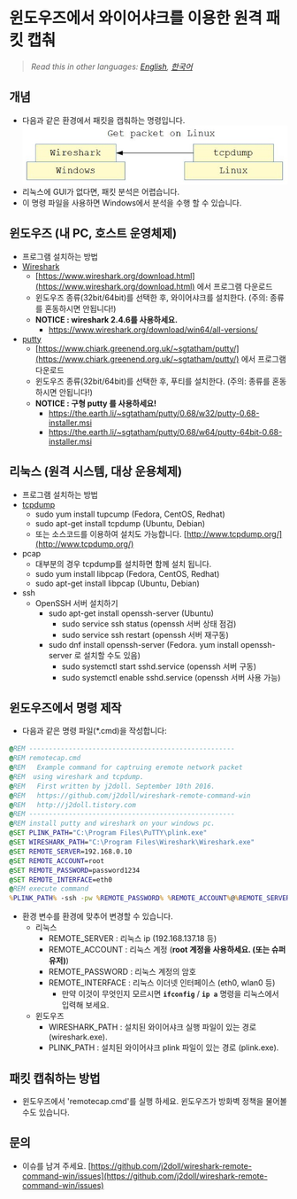 # 윈도우즈에서 와이어샤크를 이용한 원격 패킷 캡춰

> *Read this in other languages: [English](README.md), [한국어](README.ko.md)*

## 개념

- 다음과 같은 환경에서 패킷을 캡춰하는 명령입니다.
![](markdown.data/concept.jpg)
- 리눅스에 GUI가 없다면, 패킷 분석은 어렵습니다.
- 이 명령 파일을 사용하면 Windows에서 분석을 수행 할 수 있습니다.

## 윈도우즈 (내 PC, 호스트 운영체제)

- 프로그램 설치하는 방법
- [Wireshark](https://www.wireshark.org)
  - [https://www.wireshark.org/download.html](https://www.wireshark.org/download.html) 에서 프로그램 다운로드
  - 윈도우즈 종류(32bit/64bit)를 선택한 후, 와이어샤크를 설치한다. (주의: 종류를 혼동하시면 안됩니다!)
  - **NOTICE : wireshark 2.4.6를 사용하세요.**
    - <https://www.wireshark.org/download/win64/all-versions/>
- [putty](https://www.putty.org/)
  - [https://www.chiark.greenend.org.uk/~sgtatham/putty/](https://www.chiark.greenend.org.uk/~sgtatham/putty/) 에서 프로그램 다운로드
  - 윈도우즈 종류(32bit/64bit)를 선택한 후, 푸티를 설치한다. (주의: 종류를 혼동하시면 안됩니다!)
  - **NOTICE : 구형 putty 를 사용하세요!**
    - <https://the.earth.li/~sgtatham/putty/0.68/w32/putty-0.68-installer.msi>
    - <https://the.earth.li/~sgtatham/putty/0.68/w64/putty-64bit-0.68-installer.msi> 

## 리눅스 (원격 시스템, 대상 운용체제)

- 프로그램 설치하는 방법
- [tcpdump](http://www.tcpdump.org/)
  - sudo yum install tupcump (Fedora, CentOS, Redhat)
  - sudo apt-get install tcpdump (Ubuntu, Debian)
  - 또는 소스코드를 이용하여 설치도 가능합니다. [http://www.tcpdump.org/](http://www.tcpdump.org/)
- pcap
  - 대부분의 경우 tcpdump를 설치하면 함께 설치 됩니다.
  - sudo yum install libpcap (Fedora, CentOS, Redhat)
  - sudo apt-get install libpcap (Ubuntu, Debian)
- ssh
  - OpenSSH 서버 설치하기
    - sudo apt-get install openssh-server (Ubuntu)
      - sudo service ssh status (openssh 서버 상태 점검)
      - sudo service ssh restart (openssh 서버 재구동)
    - sudo dnf install openssh-server (Fedora. yum install openssh-server 로 설치할 수도 있음)
      - sudo systemctl start sshd.service (openssh 서버 구동)
      - sudo systemctl enable sshd.service (openssh 서버 사용 가능)

## 윈도우즈에서 명령 제작

- 다음과 같은 명령 파일(*.cmd)을 작성합니다:

```cmd
@REM ----------------------------------------------------
@REM remotecap.cmd
@REM   Example command for captruing eremote network packet
@REM  using wireshark and tcpdump.
@REM   First written by j2doll. September 10th 2016.
@REM   https://github.com/j2doll/wireshark-remote-command-win
@REM   http://j2doll.tistory.com
@REM ----------------------------------------------------
@REM install putty and wireshark on your windows pc.
@SET PLINK_PATH="C:\Program Files\PuTTY\plink.exe"
@SET WIRESHARK_PATH="C:\Program Files\Wireshark\Wireshark.exe"
@SET REMOTE_SERVER=192.168.0.10
@SET REMOTE_ACCOUNT=root
@SET REMOTE_PASSWORD=password1234
@SET REMOTE_INTERFACE=eth0
@REM execute command
%PLINK_PATH% -ssh -pw %REMOTE_PASSWORD% %REMOTE_ACCOUNT%@%REMOTE_SERVER% "tcpdump -s0 -U -w - -i %REMOTE_INTERFACE% not port 22" | %WIRESHARK_PATH% -i - -k
```

- 환경 변수를 환경에 맞추어 변경할 수 있습니다.
  - 리눅스
    - REMOTE_SERVER : 리눅스 ip (192.168.137.18 등)
    - REMOTE_ACCOUNT : 리눅스 계정 (**root 계정을 사용하세요. (또는 슈퍼유저)**)
    - REMOTE_PASSWORD : 리눅스 계정의 암호
    - REMOTE_INTERFACE : 리눅스 이더넷 인터페이스 (eth0, wlan0 등)
      - 만약 이것이 무엇인지 모르시면 **`ifconfig`** / **`ip a`** 명령을 리눅스에서 입력해 보세요.
  - 윈도우즈
    - WIRESHARK_PATH : 설치된 와이어샤크 실행 파일이 있는 경로 (wireshark.exe).
    - PLINK_PATH : 설치된 와이어샤크 plink 파일이 있는 경로 (plink.exe).

## 패킷 캡춰하는 방법

- 윈도우즈에서 'remotecap.cmd'를 실행 하세요. 윈도우즈가 방화벽 정책을 물어볼 수도 있습니다.

## 문의

- 이슈를 남겨 주세요. [https://github.com/j2doll/wireshark-remote-command-win/issues](https://github.com/j2doll/wireshark-remote-command-win/issues)
